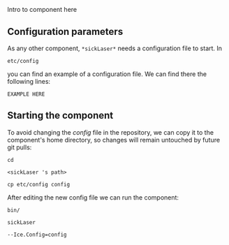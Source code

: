 ```
```
#
``` sickLaser
```
Intro to component here


## Configuration parameters
As any other component,
``` *sickLaser* ```
needs a configuration file to start. In

    etc/config

you can find an example of a configuration file. We can find there the following lines:

    EXAMPLE HERE

    
## Starting the component
To avoid changing the *config* file in the repository, we can copy it to the component's home directory, so changes will remain untouched by future git pulls:

    cd

``` <sickLaser 's path> ```

    cp etc/config config
    
After editing the new config file we can run the component:

    bin/

```sickLaser ```

    --Ice.Config=config
